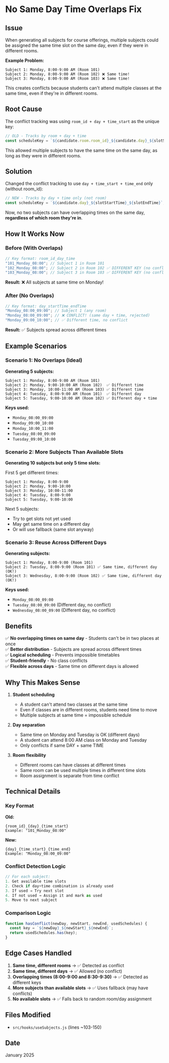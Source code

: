 # No Same Day Time Overlaps Fix

## Issue

When generating all subjects for course offerings, multiple subjects could be assigned the same time slot on the same day, even if they were in different rooms.

**Example Problem:**

```
Subject 1: Monday, 8:00-9:00 AM (Room 101)
Subject 2: Monday, 8:00-9:00 AM (Room 102) ❌ Same time!
Subject 3: Monday, 8:00-9:00 AM (Room 103) ❌ Same time!
```

This creates conflicts because students can't attend multiple classes at the same time, even if they're in different rooms.

## Root Cause

The conflict tracking was using `room_id + day + time_start` as the unique key:

```javascript
// OLD - Tracks by room + day + time
const scheduleKey = `${candidate.room.room_id}_${candidate.day}_${slotStartTime}`;
```

This allowed multiple subjects to have the same time on the same day, as long as they were in different rooms.

## Solution

Changed the conflict tracking to use `day + time_start + time_end` only (without room_id):

```javascript
// NEW - Tracks by day + time only (not room)
const scheduleKey = `${candidate.day}_${slotStartTime}_${slotEndTime}`;
```

Now, no two subjects can have overlapping times on the same day, **regardless of which room they're in**.

## How It Works Now

### Before (With Overlaps)

```javascript
// Key format: room_id_day_time
"101_Monday_08:00"; // Subject 1 in Room 101
"102_Monday_08:00"; // Subject 2 in Room 102 ✅ DIFFERENT KEY (no conflict detected)
"103_Monday_08:00"; // Subject 3 in Room 103 ✅ DIFFERENT KEY (no conflict detected)
```

**Result:** ❌ All subjects at same time on Monday!

### After (No Overlaps)

```javascript
// Key format: day_startTime_endTime
"Monday_08:00_09:00"; // Subject 1 (any room)
"Monday_08:00_09:00"; // ❌ CONFLICT! (same day + time, rejected)
"Monday_09:00_10:00"; // ✅ Different time, no conflict
```

**Result:** ✅ Subjects spread across different times

## Example Scenarios

### Scenario 1: No Overlaps (Ideal)

**Generating 5 subjects:**

```
Subject 1: Monday, 8:00-9:00 AM (Room 101)
Subject 2: Monday, 9:00-10:00 AM (Room 102)  ✅ Different time
Subject 3: Monday, 10:00-11:00 AM (Room 103) ✅ Different time
Subject 4: Tuesday, 8:00-9:00 AM (Room 101)  ✅ Different day
Subject 5: Tuesday, 9:00-10:00 AM (Room 102) ✅ Different day + time
```

**Keys used:**

- `Monday_08:00_09:00`
- `Monday_09:00_10:00`
- `Monday_10:00_11:00`
- `Tuesday_08:00_09:00`
- `Tuesday_09:00_10:00`

### Scenario 2: More Subjects Than Available Slots

**Generating 10 subjects but only 5 time slots:**

First 5 get different times:

```
Subject 1: Monday, 8:00-9:00
Subject 2: Monday, 9:00-10:00
Subject 3: Monday, 10:00-11:00
Subject 4: Tuesday, 8:00-9:00
Subject 5: Tuesday, 9:00-10:00
```

Next 5 subjects:

- Try to get slots not yet used
- May get same time on a different day
- Or will use fallback (same slot anyway)

### Scenario 3: Reuse Across Different Days

**Generating subjects:**

```
Subject 1: Monday, 8:00-9:00 (Room 101)
Subject 2: Tuesday, 8:00-9:00 (Room 101) ✅ Same time, different day (OK!)
Subject 3: Wednesday, 8:00-9:00 (Room 102) ✅ Same time, different day (OK!)
```

**Keys used:**

- `Monday_08:00_09:00`
- `Tuesday_08:00_09:00` (Different day, no conflict)
- `Wednesday_08:00_09:00` (Different day, no conflict)

## Benefits

✅ **No overlapping times on same day** - Students can't be in two places at once  
✅ **Better distribution** - Subjects are spread across different times  
✅ **Logical scheduling** - Prevents impossible timetables  
✅ **Student-friendly** - No class conflicts  
✅ **Flexible across days** - Same time on different days is allowed

## Why This Makes Sense

1. **Student scheduling**

   - A student can't attend two classes at the same time
   - Even if classes are in different rooms, students need time to move
   - Multiple subjects at same time = impossible schedule

2. **Day separation**

   - Same time on Monday and Tuesday is OK (different days)
   - A student can attend 8:00 AM class on Monday and Tuesday
   - Only conflicts if same DAY + same TIME

3. **Room flexibility**
   - Different rooms can have classes at different times
   - Same room can be used multiple times in different time slots
   - Room assignment is separate from time conflict

## Technical Details

### Key Format

**Old:**

```
{room_id}_{day}_{time_start}
Example: "101_Monday_08:00"
```

**New:**

```
{day}_{time_start}_{time_end}
Example: "Monday_08:00_09:00"
```

### Conflict Detection Logic

```javascript
// For each subject:
1. Get available time slots
2. Check if day+time combination is already used
3. If used → Try next slot
4. If not used → Assign it and mark as used
5. Move to next subject
```

### Comparison Logic

```javascript
function hasConflict(newDay, newStart, newEnd, usedSchedules) {
  const key = `${newDay}_${newStart}_${newEnd}`;
  return usedSchedules.has(key);
}
```

## Edge Cases Handled

1. **Same time, different rooms** → ✅ Detected as conflict
2. **Same time, different days** → ✅ Allowed (no conflict)
3. **Overlapping times (8:00-9:00 and 8:30-9:30)** → ✅ Detected as different keys
4. **More subjects than available slots** → ✅ Uses fallback (may have conflicts)
5. **No available slots** → ✅ Falls back to random room/day assignment

## Files Modified

- `src/hooks/useSubjects.js` (lines ~103-150)

## Date

January 2025
